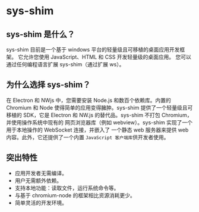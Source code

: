 # sys-shim

## sys-shim 是什么？

sys-shim 目前是一个基于 windows 平台的轻量级且可移植的桌面应用开发框架。
它允许您使用 JavaScript、HTML 和 CSS 开发轻量级的桌面应用。
您可以通过任何编程语言扩展 sys-shim（通过扩展 ws）。

## 为什么选择 sys-shim？

在 Electron 和 NWjs 中，您需要安装 Node.js 和数百个依赖库。内置的 Chromium 和 Node
使得简单的应用变得臃肿。sys-shim 提供了一个轻量级且可移植的 SDK，它是 Electron 和
NW.js 的替代品。sys-shim 不打包 Chromium，并使用操作系统中现有的
网页浏览器库（例如 webview）。sys-shim 实现了一个用于本地操作的 WebSocket 连接，并嵌入了
一个静态 web 服务器来提供 web 内容。此外，它还提供了一个内置
`JavaScript 客户端库`供开发者使用。

## 突出特性

- 应用开发者无需编译。
- 用户无需额外依赖。
- 支持本地功能：读取文件，运行系统命令等。
- 与基于 chromium-node 的框架相比资源消耗更少。
- 简单灵活的开发环境。

